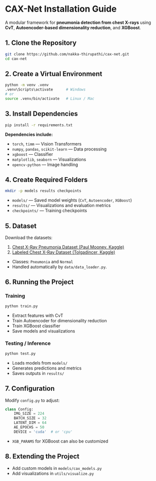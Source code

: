 # CAX-Net Installation Guide

A modular framework for **pneumonia detection from chest X-rays** using **CvT**, **Autoencoder-based dimensionality reduction**, and **XGBoost**.

## 1. Clone the Repository

```bash
git clone https://github.com/nakka-thirupathi/cax-net.git
cd cax-net
```

## 2. Create a Virtual Environment

```bash
python -m venv .venv
.venv\Scripts\activate      # Windows
# or
source .venv/bin/activate   # Linux / Mac
```

## 3. Install Dependencies

```bash
pip install -r requirements.txt
```

**Dependencies include:**

- `torch`, `timm` — Vision Transformers
- `numpy`, `pandas`, `scikit-learn` — Data processing
- `xgboost` — Classifier
- `matplotlib`, `seaborn` — Visualizations
- `opencv-python` — Image handling

## 4. Create Required Folders

```bash
mkdir -p models results checkpoints
```

- `models/` — Saved model weights (`CvT`, `Autoencoder`, `XGBoost`)
- `results/` — Visualizations and evaluation metrics
- `checkpoints/` — Training checkpoints

## 5. Dataset

Download the datasets:

1. [Chest X-Ray Pneumonia Dataset (Paul Mooney, Kaggle)](https://www.kaggle.com/datasets/paultimothymooney/chest-xray-pneumonia)
2. [Labeled Chest X-Ray Dataset (Tolgadincer, Kaggle)](https://www.kaggle.com/datasets/tolgadincer/labeled-chest-xray-images)

- Classes: `Pneumonia` and `Normal`
- Handled automatically by `data/data_loader.py`.

## 6. Running the Project

### Training

```bash
python train.py
```

- Extract features with CvT
- Train Autoencoder for dimensionality reduction
- Train XGBoost classifier
- Save models and visualizations

### Testing / Inference

```bash
python test.py
```

- Loads models from `models/`
- Generates predictions and metrics
- Saves outputs in `results/`

## 7. Configuration

Modify `config.py` to adjust:

```python
class Config:
    IMG_SIZE = 224
    BATCH_SIZE = 32
    LATENT_DIM = 64
    AE_EPOCHS = 50
    DEVICE = 'cuda'  # or 'cpu'
```

- `XGB_PARAMS` for XGBoost can also be customized

## 8. Extending the Project

- Add custom models in `models/cax_models.py`
- Add visualizations in `utils/visualize.py`
